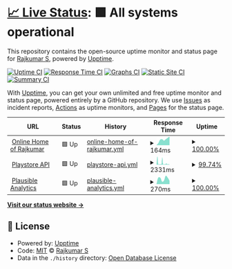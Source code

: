 # [📈 Live Status](https://status.rajkumaar.co.in): <!--live status--> **🟩 All systems operational**

This repository contains the open-source uptime monitor and status page for [Rajkumar S](https://rajkumaar.co.in), powered by [Upptime](https://github.com/upptime/upptime).

[![Uptime CI](https://github.com/rajkumaar23/status/workflows/Uptime%20CI/badge.svg)](https://github.com/rajkumaar23/status/actions?query=workflow%3A%22Uptime+CI%22)
[![Response Time CI](https://github.com/rajkumaar23/status/workflows/Response%20Time%20CI/badge.svg)](https://github.com/rajkumaar23/status/actions?query=workflow%3A%22Response+Time+CI%22)
[![Graphs CI](https://github.com/rajkumaar23/status/workflows/Graphs%20CI/badge.svg)](https://github.com/rajkumaar23/status/actions?query=workflow%3A%22Graphs+CI%22)
[![Static Site CI](https://github.com/rajkumaar23/status/workflows/Static%20Site%20CI/badge.svg)](https://github.com/rajkumaar23/status/actions?query=workflow%3A%22Static+Site+CI%22)
[![Summary CI](https://github.com/rajkumaar23/status/workflows/Summary%20CI/badge.svg)](https://github.com/rajkumaar23/status/actions?query=workflow%3A%22Summary+CI%22)

With [Upptime](https://upptime.js.org), you can get your own unlimited and free uptime monitor and status page, powered entirely by a GitHub repository. We use [Issues](https://github.com/rajkumaar23/status/issues) as incident reports, [Actions](https://github.com/rajkumaar23/status/actions) as uptime monitors, and [Pages](https://status.rajkumaar.co.in) for the status page.

<!--start: status pages-->
<!-- This summary is generated by Upptime (https://github.com/upptime/upptime) -->
<!-- Do not edit this manually, your changes will be overwritten -->
<!-- prettier-ignore -->
| URL | Status | History | Response Time | Uptime |
| --- | ------ | ------- | ------------- | ------ |
| <img alt="" src="https://icons.duckduckgo.com/ip3/rajkumaar.co.in.ico" height="13"> [Online Home of Rajkumar](https://rajkumaar.co.in) | 🟩 Up | [online-home-of-rajkumar.yml](https://github.com/rajkumaar23/status/commits/HEAD/history/online-home-of-rajkumar.yml) | <details><summary><img alt="Response time graph" src="./graphs/online-home-of-rajkumar/response-time-week.png" height="20"> 164ms</summary><br><a href="https://status.rajkumaar.co.in/history/online-home-of-rajkumar"><img alt="Response time 112" src="https://img.shields.io/endpoint?url=https%3A%2F%2Fraw.githubusercontent.com%2Frajkumaar23%2Fstatus%2FHEAD%2Fapi%2Fonline-home-of-rajkumar%2Fresponse-time.json"></a><br><a href="https://status.rajkumaar.co.in/history/online-home-of-rajkumar"><img alt="24-hour response time 249" src="https://img.shields.io/endpoint?url=https%3A%2F%2Fraw.githubusercontent.com%2Frajkumaar23%2Fstatus%2FHEAD%2Fapi%2Fonline-home-of-rajkumar%2Fresponse-time-day.json"></a><br><a href="https://status.rajkumaar.co.in/history/online-home-of-rajkumar"><img alt="7-day response time 164" src="https://img.shields.io/endpoint?url=https%3A%2F%2Fraw.githubusercontent.com%2Frajkumaar23%2Fstatus%2FHEAD%2Fapi%2Fonline-home-of-rajkumar%2Fresponse-time-week.json"></a><br><a href="https://status.rajkumaar.co.in/history/online-home-of-rajkumar"><img alt="30-day response time 123" src="https://img.shields.io/endpoint?url=https%3A%2F%2Fraw.githubusercontent.com%2Frajkumaar23%2Fstatus%2FHEAD%2Fapi%2Fonline-home-of-rajkumar%2Fresponse-time-month.json"></a><br><a href="https://status.rajkumaar.co.in/history/online-home-of-rajkumar"><img alt="1-year response time 112" src="https://img.shields.io/endpoint?url=https%3A%2F%2Fraw.githubusercontent.com%2Frajkumaar23%2Fstatus%2FHEAD%2Fapi%2Fonline-home-of-rajkumar%2Fresponse-time-year.json"></a></details> | <details><summary><a href="https://status.rajkumaar.co.in/history/online-home-of-rajkumar">100.00%</a></summary><a href="https://status.rajkumaar.co.in/history/online-home-of-rajkumar"><img alt="All-time uptime 100.00%" src="https://img.shields.io/endpoint?url=https%3A%2F%2Fraw.githubusercontent.com%2Frajkumaar23%2Fstatus%2FHEAD%2Fapi%2Fonline-home-of-rajkumar%2Fuptime.json"></a><br><a href="https://status.rajkumaar.co.in/history/online-home-of-rajkumar"><img alt="24-hour uptime 100.00%" src="https://img.shields.io/endpoint?url=https%3A%2F%2Fraw.githubusercontent.com%2Frajkumaar23%2Fstatus%2FHEAD%2Fapi%2Fonline-home-of-rajkumar%2Fuptime-day.json"></a><br><a href="https://status.rajkumaar.co.in/history/online-home-of-rajkumar"><img alt="7-day uptime 100.00%" src="https://img.shields.io/endpoint?url=https%3A%2F%2Fraw.githubusercontent.com%2Frajkumaar23%2Fstatus%2FHEAD%2Fapi%2Fonline-home-of-rajkumar%2Fuptime-week.json"></a><br><a href="https://status.rajkumaar.co.in/history/online-home-of-rajkumar"><img alt="30-day uptime 100.00%" src="https://img.shields.io/endpoint?url=https%3A%2F%2Fraw.githubusercontent.com%2Frajkumaar23%2Fstatus%2FHEAD%2Fapi%2Fonline-home-of-rajkumar%2Fuptime-month.json"></a><br><a href="https://status.rajkumaar.co.in/history/online-home-of-rajkumar"><img alt="1-year uptime 100.00%" src="https://img.shields.io/endpoint?url=https%3A%2F%2Fraw.githubusercontent.com%2Frajkumaar23%2Fstatus%2FHEAD%2Fapi%2Fonline-home-of-rajkumar%2Fuptime-year.json"></a></details>
| <img alt="" src="https://icons.duckduckgo.com/ip3/api-playstore.rajkumaar.co.in.ico" height="13"> [Playstore API](https://api-playstore.rajkumaar.co.in) | 🟩 Up | [playstore-api.yml](https://github.com/rajkumaar23/status/commits/HEAD/history/playstore-api.yml) | <details><summary><img alt="Response time graph" src="./graphs/playstore-api/response-time-week.png" height="20"> 2331ms</summary><br><a href="https://status.rajkumaar.co.in/history/playstore-api"><img alt="Response time 2422" src="https://img.shields.io/endpoint?url=https%3A%2F%2Fraw.githubusercontent.com%2Frajkumaar23%2Fstatus%2FHEAD%2Fapi%2Fplaystore-api%2Fresponse-time.json"></a><br><a href="https://status.rajkumaar.co.in/history/playstore-api"><img alt="24-hour response time 338" src="https://img.shields.io/endpoint?url=https%3A%2F%2Fraw.githubusercontent.com%2Frajkumaar23%2Fstatus%2FHEAD%2Fapi%2Fplaystore-api%2Fresponse-time-day.json"></a><br><a href="https://status.rajkumaar.co.in/history/playstore-api"><img alt="7-day response time 2331" src="https://img.shields.io/endpoint?url=https%3A%2F%2Fraw.githubusercontent.com%2Frajkumaar23%2Fstatus%2FHEAD%2Fapi%2Fplaystore-api%2Fresponse-time-week.json"></a><br><a href="https://status.rajkumaar.co.in/history/playstore-api"><img alt="30-day response time 3128" src="https://img.shields.io/endpoint?url=https%3A%2F%2Fraw.githubusercontent.com%2Frajkumaar23%2Fstatus%2FHEAD%2Fapi%2Fplaystore-api%2Fresponse-time-month.json"></a><br><a href="https://status.rajkumaar.co.in/history/playstore-api"><img alt="1-year response time 2422" src="https://img.shields.io/endpoint?url=https%3A%2F%2Fraw.githubusercontent.com%2Frajkumaar23%2Fstatus%2FHEAD%2Fapi%2Fplaystore-api%2Fresponse-time-year.json"></a></details> | <details><summary><a href="https://status.rajkumaar.co.in/history/playstore-api">99.74%</a></summary><a href="https://status.rajkumaar.co.in/history/playstore-api"><img alt="All-time uptime 98.13%" src="https://img.shields.io/endpoint?url=https%3A%2F%2Fraw.githubusercontent.com%2Frajkumaar23%2Fstatus%2FHEAD%2Fapi%2Fplaystore-api%2Fuptime.json"></a><br><a href="https://status.rajkumaar.co.in/history/playstore-api"><img alt="24-hour uptime 100.00%" src="https://img.shields.io/endpoint?url=https%3A%2F%2Fraw.githubusercontent.com%2Frajkumaar23%2Fstatus%2FHEAD%2Fapi%2Fplaystore-api%2Fuptime-day.json"></a><br><a href="https://status.rajkumaar.co.in/history/playstore-api"><img alt="7-day uptime 99.74%" src="https://img.shields.io/endpoint?url=https%3A%2F%2Fraw.githubusercontent.com%2Frajkumaar23%2Fstatus%2FHEAD%2Fapi%2Fplaystore-api%2Fuptime-week.json"></a><br><a href="https://status.rajkumaar.co.in/history/playstore-api"><img alt="30-day uptime 96.91%" src="https://img.shields.io/endpoint?url=https%3A%2F%2Fraw.githubusercontent.com%2Frajkumaar23%2Fstatus%2FHEAD%2Fapi%2Fplaystore-api%2Fuptime-month.json"></a><br><a href="https://status.rajkumaar.co.in/history/playstore-api"><img alt="1-year uptime 98.13%" src="https://img.shields.io/endpoint?url=https%3A%2F%2Fraw.githubusercontent.com%2Frajkumaar23%2Fstatus%2FHEAD%2Fapi%2Fplaystore-api%2Fuptime-year.json"></a></details>
| <img alt="" src="https://icons.duckduckgo.com/ip3/plausible.pi.rajkumaar.co.in.ico" height="13"> [Plausible Analytics](https://plausible.pi.rajkumaar.co.in) | 🟩 Up | [plausible-analytics.yml](https://github.com/rajkumaar23/status/commits/HEAD/history/plausible-analytics.yml) | <details><summary><img alt="Response time graph" src="./graphs/plausible-analytics/response-time-week.png" height="20"> 270ms</summary><br><a href="https://status.rajkumaar.co.in/history/plausible-analytics"><img alt="Response time 348" src="https://img.shields.io/endpoint?url=https%3A%2F%2Fraw.githubusercontent.com%2Frajkumaar23%2Fstatus%2FHEAD%2Fapi%2Fplausible-analytics%2Fresponse-time.json"></a><br><a href="https://status.rajkumaar.co.in/history/plausible-analytics"><img alt="24-hour response time 164" src="https://img.shields.io/endpoint?url=https%3A%2F%2Fraw.githubusercontent.com%2Frajkumaar23%2Fstatus%2FHEAD%2Fapi%2Fplausible-analytics%2Fresponse-time-day.json"></a><br><a href="https://status.rajkumaar.co.in/history/plausible-analytics"><img alt="7-day response time 270" src="https://img.shields.io/endpoint?url=https%3A%2F%2Fraw.githubusercontent.com%2Frajkumaar23%2Fstatus%2FHEAD%2Fapi%2Fplausible-analytics%2Fresponse-time-week.json"></a><br><a href="https://status.rajkumaar.co.in/history/plausible-analytics"><img alt="30-day response time 316" src="https://img.shields.io/endpoint?url=https%3A%2F%2Fraw.githubusercontent.com%2Frajkumaar23%2Fstatus%2FHEAD%2Fapi%2Fplausible-analytics%2Fresponse-time-month.json"></a><br><a href="https://status.rajkumaar.co.in/history/plausible-analytics"><img alt="1-year response time 348" src="https://img.shields.io/endpoint?url=https%3A%2F%2Fraw.githubusercontent.com%2Frajkumaar23%2Fstatus%2FHEAD%2Fapi%2Fplausible-analytics%2Fresponse-time-year.json"></a></details> | <details><summary><a href="https://status.rajkumaar.co.in/history/plausible-analytics">100.00%</a></summary><a href="https://status.rajkumaar.co.in/history/plausible-analytics"><img alt="All-time uptime 99.28%" src="https://img.shields.io/endpoint?url=https%3A%2F%2Fraw.githubusercontent.com%2Frajkumaar23%2Fstatus%2FHEAD%2Fapi%2Fplausible-analytics%2Fuptime.json"></a><br><a href="https://status.rajkumaar.co.in/history/plausible-analytics"><img alt="24-hour uptime 100.00%" src="https://img.shields.io/endpoint?url=https%3A%2F%2Fraw.githubusercontent.com%2Frajkumaar23%2Fstatus%2FHEAD%2Fapi%2Fplausible-analytics%2Fuptime-day.json"></a><br><a href="https://status.rajkumaar.co.in/history/plausible-analytics"><img alt="7-day uptime 100.00%" src="https://img.shields.io/endpoint?url=https%3A%2F%2Fraw.githubusercontent.com%2Frajkumaar23%2Fstatus%2FHEAD%2Fapi%2Fplausible-analytics%2Fuptime-week.json"></a><br><a href="https://status.rajkumaar.co.in/history/plausible-analytics"><img alt="30-day uptime 98.05%" src="https://img.shields.io/endpoint?url=https%3A%2F%2Fraw.githubusercontent.com%2Frajkumaar23%2Fstatus%2FHEAD%2Fapi%2Fplausible-analytics%2Fuptime-month.json"></a><br><a href="https://status.rajkumaar.co.in/history/plausible-analytics"><img alt="1-year uptime 99.28%" src="https://img.shields.io/endpoint?url=https%3A%2F%2Fraw.githubusercontent.com%2Frajkumaar23%2Fstatus%2FHEAD%2Fapi%2Fplausible-analytics%2Fuptime-year.json"></a></details>

<!--end: status pages-->

[**Visit our status website →**](https://status.rajkumaar.co.in)

## 📄 License

- Powered by: [Upptime](https://github.com/upptime/upptime)
- Code: [MIT](./LICENSE) © [Rajkumar S](https://rajkumaar.co.in)
- Data in the `./history` directory: [Open Database License](https://opendatacommons.org/licenses/odbl/1-0/)
